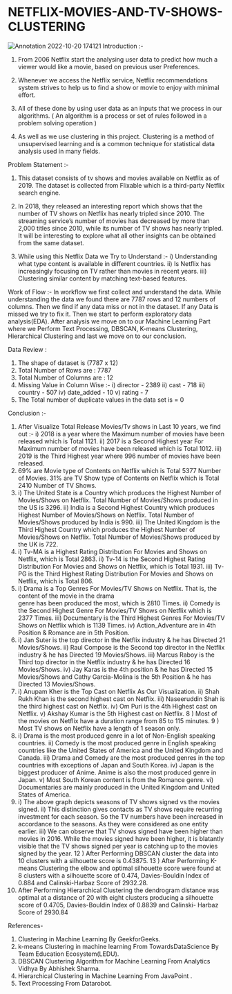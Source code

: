 # NETFLIX-MOVIES-AND-TV-SHOWS-CLUSTERING
![Annotation 2022-10-20 174121](https://user-images.githubusercontent.com/76514358/196945045-6feed2bd-567b-43b5-9635-617b842e947d.png)
Introduction :-
1) From 2006 Netflix start the analysing user data to predict how much a viewer would like a movie,  based on previous user Preferences.

2) Whenever we access the Netflix service, Netflix recommendations system strives to help us to find a show or movie to enjoy with minimal effort.

3) All of these done by  using user data as an inputs that we process in our algorithms.  ( An algorithm is a process or set of rules followed in a problem solving operation ) 

4) As well as we use clustering in this project. Clustering is a method of unsupervised learning and is a common technique for statistical data analysis used in many fields. 

Problem Statement :- 
1) This dataset consists of tv shows and movies available on Netflix as of 2019. The dataset is collected from Flixable which is a third-party Netflix search  engine.

2) In 2018, they released an interesting report which shows that the number of TV shows on Netflix has nearly tripled since 2010. The streaming service’s  number of movies has decreased by more than 2,000 titles since 2010, while  its number of TV shows has nearly tripled. It will be interesting to explore what  all other insights can be obtained from the same dataset.

3) While using this Netflix Data we Try to Understand :- 
     i) Understanding what type content is available in different countries.
     ii) Is Netflix has increasingly focusing on TV rather than movies in recent years.
     iii) Clustering similar content by matching text-based features.
     
     
Work of Flow :- 
 In workflow we first collect and understand the data. While understanding the data we found there are 7787 rows and 12 numbers of columns. Then we find if any data miss or not in the dataset. If any Data is missed we try to fix it. Then we start to perform exploratory data analysis(EDA). After analysis we move on to our Machine Learning Part where we Perform Text Processing, DBSCAN, K-means Clustering, Hierarchical Clustering and last we move on to our conclusion.


Data Review :
1)  The shape of dataset is (7787 x 12)
2) Total Number of Rows are : 7787
3) Total Number of Columns are : 12
4) Missing Value in Column Wise :- 
     i) director  - 2389
    ii) cast  -  718
   iii) country  -  507
    iv) date_added  -  10
     v) rating  -  7
5) The Total number of duplicate values in the data set is = 0


Conclusion :- 
1) After Visualize Total Release Movies/Tv shows in Last 10 years, we find out :- 
        i) 2018 is a year where the Maximum number of movies have been released which is Total 1121. 
       ii) 2017 is a Second Highest year For Maximum number of movies have been released which is Total 1012.
      iii) 2019 is the Third Highest year where 996 number of movies have been released.
2)  69% are Movie type of Contents on Netflix which is Total 5377 Number of Movies.  31% are TV Show type of Contents on Netflix which is Total 2410 Number of TV Shows.
3)  i) The United State is a Country which produces the Highest Number of Movies/Shows on Netflix. Total Number of  Movies/Shows produced in the US is 3296.
      ii) India is a Second Highest Country which produces Highest Number of Movies/Shows on Netflix. Total Number of Movies/Shows produced by India is 990.
      iii) The United Kingdom is the Third Highest Country which produces the Highest Number of Movies/Shows on Netflix. Total Number of Movies/Shows produced by the UK is 722.
4)  i) Tv-MA is a Highest Rating Distribution For Movies and Shows on Netflix, which is Total 2863.
      ii) Tv-14 is the Second Highest Rating Distribution For Movies and Shows on Netflix, which is Total 1931.
      iii) Tv-PG is the Third Highest Rating Distribution For Movies and Shows on Netflix, which is Total 806.
5)    i) Drama is a Top Genres For Movies/TV Shows on Netflix. That is, the content of the movie in the drama  
           genre has been produced the most, which is 2810 Times.
       ii)  Comedy is the Second Highest Genre For Movies/TV Shows on Netflix which is 2377 Times.
      iii)  Documentary is the Third Highest Genres For Movies/TV Shows on Netflix which is 1139 Times.
      iv)  Action_Adventure are in 4th Position & Romance are in 5th Position.
6)  i)  Jan Suter is the top director in the Netflix industry & he has Directed 21 Movies/Shows.
      ii)  Raul Compose is the Second top director in the Netflix industry & he has Directed 19 Movies/Shows.
     iii)  Marcus Raboy is the Third top director in the Netflix industry & he has Directed 16 Movies/Shows.
      iv)  Jay Karas is the 4th position & he has Directed 15 Movies/Shows and Cathy Garcia-Molina is the 5th Position & he has Directed 13 Movies/Shows.
7)  i) Anupam Kher is the Top Cast on Netflix As Our Visualization.
     ii) Shah Rukh Khan is the second highest cast on Netflix.
    iii) Naseeruddin Shah is the third highest cast on Netflix.
    iv) Om Puri is the 4th Highest cast on Netflix.
     v) Akshay Kumar is the 5th Highest cast on Netflix.
8 )   Most of the movies on Netflix have a duration range from 85 to 115 minutes.
9 )   Most TV shows on Netflix have a length of 1 season only.
10)  i) Drama is the most produced genre in a lot of Non-English speaking countries.
       ii) Comedy is the most produced genre in English speaking countries like the United States of America and the United Kingdom and Canada.
      iii) Drama and Comedy are the most produced genres in the top countries with exceptions of Japan and South Korea.
      iv) Japan is the biggest producer of Anime. Anime is also the most produced genre in Japan.
       v) Most South Korean content is from the Romance genre.
      vi) Documentaries are mainly produced in the United Kingdom and United States of America.
11)  i) The above graph depicts seasons of TV shows signed vs the movies signed.
      ii) This distinction gives contacts as TV shows require recurring investment for each season. So the TV  numbers have been increased in accordance to the seasons. As they were considered as one entity earlier. 
     iii) We can observe that TV shows signed have been higher than movies in 2016. While the movies signed have been higher, it is blatantly visible that the TV shows signed per year is catching up to the   movies signed by the year.
12 )   After Performing DBSCAN cluster the data into 10 clusters with a silhouette score is 0.43875.
13 )   After Performing K-means Clustering  the elbow and optimal silhouette score were found at 8 clusters  with a silhouette score of 0.474, Davies-Bouldin Index of 0.884 and Calinski-Harbaz Score of 2932.28.
14)    After Performing Hierarchical Clustering the dendrogram distance was optimal at a distance of 20 with eight clusters producing a silhouette score of 0.4705, Davies-Bouldin Index of 0.8839 and Calinski- Harbaz Score of 2930.84


References-

1) Clustering in Machine Learning By GeekforGeeks.
2) k-means Clustering in machine learning From TowardsDataScience By Team Education Ecosystem(LEDU).
3) DBSCAN Clustering Algorithm for Machine Learning From Analytics Vidhya By Abhishek Sharma.
4) Hierarchical Clustering in Machine Learning From JavaPoint .
5) Text Processing From Datarobot.



